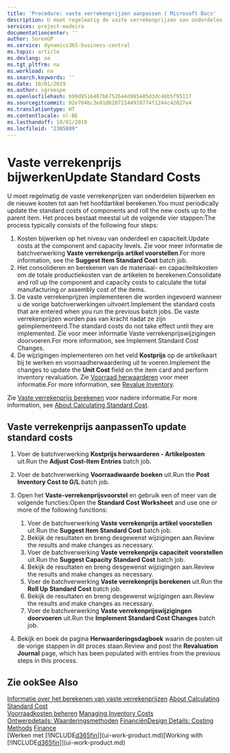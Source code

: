 ```yaml
---
title: 'Procedure: vaste verrekenprijzen aanpassen | Microsoft Docs'
description: U moet regelmatig de vaste verrekenprijzen van onderdelen bijwerken en de nieuwe kosten tot aan het hoofdartikel berekenen.
services: project-madeira
documentationcenter: ''
author: SorenGP
ms.service: dynamics365-business-central
ms.topic: article
ms.devlang: na
ms.tgt_pltfrm: na
ms.workload: na
ms.search.keywords: ''
ms.date: 10/01/2019
ms.author: sgroespe
ms.openlocfilehash: b99d9516407b6752644d985405d3dc48b5f95117
ms.sourcegitcommit: 02e704bc3e01d62072144919774f1244c42827e4
ms.translationtype: HT
ms.contentlocale: nl-BE
ms.lasthandoff: 10/01/2019
ms.locfileid: "2305889"
---
```

# <a name="update-standard-costs"></a><span data-ttu-id="bf8c8-103">Vaste verrekenprijs bijwerken</span><span class="sxs-lookup"><span data-stu-id="bf8c8-103">Update Standard Costs</span></span>
<span data-ttu-id="bf8c8-104">U moet regelmatig de vaste verrekenprijzen van onderdelen bijwerken en de nieuwe kosten tot aan het hoofdartikel berekenen.</span><span class="sxs-lookup"><span data-stu-id="bf8c8-104">You must periodically update the standard costs of components and roll the new costs up to the parent item.</span></span> <span data-ttu-id="bf8c8-105">Het proces bestaat meestal uit de volgende vier stappen:</span><span class="sxs-lookup"><span data-stu-id="bf8c8-105">The process typically consists of the following four steps:</span></span>  

1.  <span data-ttu-id="bf8c8-106">Kosten bijwerken op het niveau van onderdeel en capaciteit.</span><span class="sxs-lookup"><span data-stu-id="bf8c8-106">Update costs at the component and capacity levels.</span></span> <span data-ttu-id="bf8c8-107">Zie voor meer informatie de batchverwerking **Vaste verrekenprijs artikel voorstellen**.</span><span class="sxs-lookup"><span data-stu-id="bf8c8-107">For more information, see the **Suggest Item Standard Cost** batch job.</span></span>  
2.  <span data-ttu-id="bf8c8-108">Het consolideren en berekenen van de materiaal- en capaciteitskosten om de totale productiekosten van de artikelen te berekenen.</span><span class="sxs-lookup"><span data-stu-id="bf8c8-108">Consolidate and roll up the component and capacity costs to calculate the total manufacturing or assembly cost of the items.</span></span>  
3.  <span data-ttu-id="bf8c8-109">De vaste verrekenprijzen implementeren die worden ingevoerd wanneer u de vorige batchverwerkingen uitvoert.</span><span class="sxs-lookup"><span data-stu-id="bf8c8-109">Implement the standard costs that are entered when you run the previous batch jobs.</span></span> <span data-ttu-id="bf8c8-110">De vaste verrekenprijzen worden pas van kracht nadat ze zijn geïmplementeerd.</span><span class="sxs-lookup"><span data-stu-id="bf8c8-110">The standard costs do not take effect until they are implemented.</span></span> <span data-ttu-id="bf8c8-111">Zie voor meer informatie Vaste verrekenprijswijzigingen doorvoeren.</span><span class="sxs-lookup"><span data-stu-id="bf8c8-111">For more information, see Implement Standard Cost Changes.</span></span>  
4.  <span data-ttu-id="bf8c8-112">De wijzigingen implementeren om het veld **Kostprijs** op de artikelkaart bij te werken en voorraadherwaardering uit te voeren.</span><span class="sxs-lookup"><span data-stu-id="bf8c8-112">Implement the changes to update the **Unit Cost** field on the item card and perform inventory revaluation.</span></span> <span data-ttu-id="bf8c8-113">Zie [Voorraad herwaarderen](inventory-how-revalue-inventory.md) voor meer informatie.</span><span class="sxs-lookup"><span data-stu-id="bf8c8-113">For more information, see [Revalue Inventory](inventory-how-revalue-inventory.md).</span></span>  

<span data-ttu-id="bf8c8-114">Zie [Vaste verrekenprijs berekenen](finance-about-calculating-standard-cost.md) voor nadere informatie.</span><span class="sxs-lookup"><span data-stu-id="bf8c8-114">For more information, see [About Calculating Standard Cost](finance-about-calculating-standard-cost.md).</span></span>  
## <a name="to-update-standard-costs"></a><span data-ttu-id="bf8c8-115">Vaste verrekenprijs aanpassen</span><span class="sxs-lookup"><span data-stu-id="bf8c8-115">To update standard costs</span></span>  
1.  <span data-ttu-id="bf8c8-116">Voer de batchverwerking **Kostprijs herwaarderen - Artikelposten** uit.</span><span class="sxs-lookup"><span data-stu-id="bf8c8-116">Run the **Adjust Cost-Item Entries** batch job.</span></span>  
2.  <span data-ttu-id="bf8c8-117">Voer de batchverwerking **Voorraadwaarde boeken** uit.</span><span class="sxs-lookup"><span data-stu-id="bf8c8-117">Run the **Post Inventory Cost to G/L** batch job.</span></span>  
3.  <span data-ttu-id="bf8c8-118">Open het **Vaste-verrekenprijsvoorstel** en gebruik een of meer van de volgende functies:</span><span class="sxs-lookup"><span data-stu-id="bf8c8-118">Open the **Standard Cost Worksheet** and use one or more of the following functions:</span></span>  

    1.  <span data-ttu-id="bf8c8-119">Voer de batchverwerking **Vaste verrekenprijs artikel voorstellen** uit.</span><span class="sxs-lookup"><span data-stu-id="bf8c8-119">Run the **Suggest Item Standard Cost** batch job.</span></span>  
    2.  <span data-ttu-id="bf8c8-120">Bekijk de resultaten en breng desgewenst wijzigingen aan.</span><span class="sxs-lookup"><span data-stu-id="bf8c8-120">Review the results and make changes as necessary.</span></span>  
    3.  <span data-ttu-id="bf8c8-121">Voer de batchverwerking **Vaste verrekenprijs capaciteit voorstellen** uit.</span><span class="sxs-lookup"><span data-stu-id="bf8c8-121">Run the **Suggest Capacity Standard Cost** batch job.</span></span>  
    4.  <span data-ttu-id="bf8c8-122">Bekijk de resultaten en breng desgewenst wijzigingen aan.</span><span class="sxs-lookup"><span data-stu-id="bf8c8-122">Review the results and make changes as necessary.</span></span>
    5. <span data-ttu-id="bf8c8-123">Voer de batchverwerking **Vaste verrekenprijs berekenen** uit.</span><span class="sxs-lookup"><span data-stu-id="bf8c8-123">Run the **Roll Up Standard Cost** batch job.</span></span>
    6.  <span data-ttu-id="bf8c8-124">Bekijk de resultaten en breng desgewenst wijzigingen aan.</span><span class="sxs-lookup"><span data-stu-id="bf8c8-124">Review the results and make changes as necessary.</span></span>
    7.  <span data-ttu-id="bf8c8-125">Voer de batchverwerking **Vaste verrekenprijswijzigingen doorvoeren** uit.</span><span class="sxs-lookup"><span data-stu-id="bf8c8-125">Run the **Implement Standard Cost Changes** batch job.</span></span>  
4.  <span data-ttu-id="bf8c8-126">Bekijk en boek de pagina **Herwaarderingsdagboek** waarin de posten uit de vorige stappen in dit proces staan.</span><span class="sxs-lookup"><span data-stu-id="bf8c8-126">Review and post the **Revaluation Journal** page, which has been populated with entries from the previous steps in this process.</span></span>  

## <a name="see-also"></a><span data-ttu-id="bf8c8-127">Zie ook</span><span class="sxs-lookup"><span data-stu-id="bf8c8-127">See Also</span></span>  
 <span data-ttu-id="bf8c8-128">[Informatie over het berekenen van vaste verrekenprijzen](finance-about-calculating-standard-cost.md) </span><span class="sxs-lookup"><span data-stu-id="bf8c8-128">[About Calculating Standard Cost](finance-about-calculating-standard-cost.md) </span></span>  
 <span data-ttu-id="bf8c8-129">[Voorraadkosten beheren](finance-manage-inventory-costs.md) </span><span class="sxs-lookup"><span data-stu-id="bf8c8-129">[Managing Inventory Costs](finance-manage-inventory-costs.md) </span></span>  
 <span data-ttu-id="bf8c8-130">[Ontwerpdetails: Waarderingsmethoden](design-details-costing-methods.md) [Financiën](finance.md)</span><span class="sxs-lookup"><span data-stu-id="bf8c8-130">[Design Details: Costing Methods](design-details-costing-methods.md) [Finance](finance.md)</span></span>  
 <span data-ttu-id="bf8c8-131">[Werken met [!INCLUDE[d365fin](includes/d365fin_md.md)]](ui-work-product.md)</span><span class="sxs-lookup"><span data-stu-id="bf8c8-131">[Working with [!INCLUDE[d365fin](includes/d365fin_md.md)]](ui-work-product.md)</span></span>  
